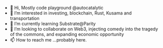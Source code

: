 - 👋 Hi, Mostly code playground @autocatalytic
- 👀 I’m interested in investing, blockchain, Rust, Kusama and transportation
- 🌱 I’m currently learning Substrate@Parity
- 💞️ I’m looking to collaborate on Web3, injecting comedy into the tragedy of the commons, and expanding economic opportunity
- 📫 How to reach me ...probably here.

<!---
autocatalytic/autocatalytic is a ✨ special ✨ repository because its `README.md` (this file) appears on your GitHub profile.
You can click the Preview link to take a look at your changes.
--->
